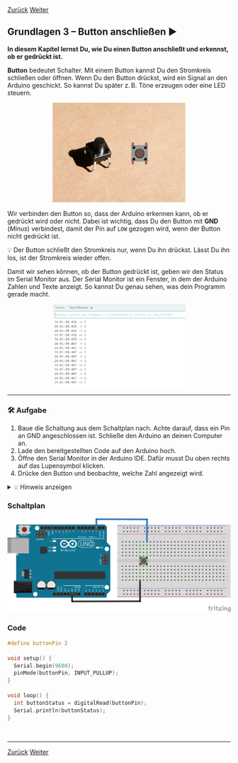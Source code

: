 <link rel="stylesheet" href="assets/css/custom.css?v=2">

<div class="nav-container">
  <a href="Grundlagen2" class="button">Zurück</a>
  <a href="Grundlagen4" class="button">Weiter</a>
</div>

## Grundlagen 3 – Button anschließen ▶️

**In diesem Kapitel lernst Du, wie Du einen Button anschließt und erkennst, ob er gedrückt ist.**

**Button** bedeutet Schalter. Mit einem Button kannst Du den Stromkreis schließen oder öffnen.
Wenn Du den Button drückst, wird ein Signal an den Arduino geschickt. So kannst Du später z. B. Töne erzeugen oder eine LED steuern.

<p align="center">
  <img src="img/button.jpg" width="300" class="rounded" alt="Button">
</p>

Wir verbinden den Button so, dass der Arduino erkennen kann, ob er gedrückt wird oder nicht. Dabei ist wichtig, dass Du den Button mit **GND** (*Minus*) verbindest, damit der Pin auf `LOW` gezogen wird, wenn der Button nicht gedrückt ist.

<div class="merkbox">
💡 Der Button schließt den Stromkreis nur, wenn Du ihn drückst. Lässt Du ihn los, ist der Stromkreis wieder offen.
</div>

Damit wir sehen können, ob der Button gedrückt ist, geben wir den Status im Serial Monitor aus. Der Serial Monitor ist ein Fenster, in dem der Arduino Zahlen und Texte anzeigt. So kannst Du genau sehen, was dein Programm gerade macht.

<p align="center">
  <img src="img/serial_monitor.png" width="300" class="rounded" alt="Serial Monitor">
</p>

---

<div class="aufgabe">
<h3>🛠️ Aufgabe</h3>
<ol>
  <li>Baue die Schaltung aus dem Schaltplan nach. Achte darauf, dass ein Pin an GND angeschlossen ist. Schließe den Arduino an deinen Computer an.</li>
  <li>Lade den bereitgestellten Code auf den Arduino hoch.
  </li>
  <li>Öffne den Serial Monitor in der Arduino IDE. Dafür musst Du oben rechts auf das Lupensymbol klicken.</li>
  <li>Drücke den Button und beobachte, welche Zahl angezeigt wird.</li>
</ol>
</div>

<details>
<summary>💡 Hinweis anzeigen</summary>
<p><em>Wenn Du den Button nicht drückst, sollte 1 angezeigt werden. Wenn Du ihn drückst, sollte 0 angezeigt werden.  
Warum? Wir nutzen <code>INPUT_PULLUP</code>. Das bedeutet: Der Pin wird vom Arduino intern auf <code>HIGH</code> gezogen. Wenn Du den Button drückst, wird der Pin auf GND gezogen – dann ist er <code>LOW</code>.</em></p>
</details>

### Schaltplan

<div class="schaltplan-box">
  <img src="img/Schaltung_g3_UNO.png" alt="Schaltplan Button">
</div>

### Code

```cpp
#define buttonPin 2

void setup() {
  Serial.begin(9600);
  pinMode(buttonPin, INPUT_PULLUP);
}

void loop() {
  int buttonStatus = digitalRead(buttonPin);
  Serial.println(buttonStatus);
}
```

<p class="spacing-1">&nbsp;</p>

---

<div class="nav-container">
  <a href="Grundlagen2" class="button">Zurück</a>
  <a href="Grundlagen4" class="button">Weiter</a>
</div>
